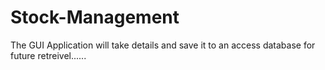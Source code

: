 # Stock-Management

The GUI Application will take details and save it to an access database for future retreivel......
